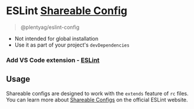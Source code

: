 # ESLint [Shareable Config](http://eslint.org/docs/developer-guide/shareable-configs)

> @plentyag/eslint-config

- Not intended for global installation
- Use it as part of your project's `devDependencies`

### Add VS Code extension - [ESLint](https://marketplace.visualstudio.com/items?itemName=dbaeumer.vscode-eslint)

## Usage

Shareable configs are designed to work with the `extends` feature of `rc` files.
You can learn more about
[Shareable Configs](http://eslint.org/docs/developer-guide/shareable-configs) on the
official ESLint website.
